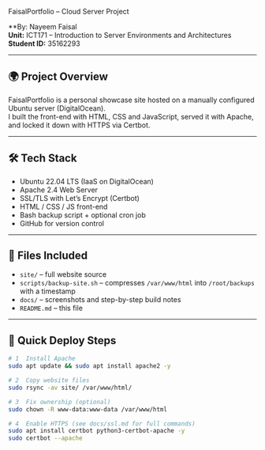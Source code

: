 FaisalPortfolio – Cloud Server Project

**By: Nayeem Faisal  
**Unit:** ICT171 – Introduction to Server Environments and Architectures  
**Student ID:** 35162293  

---

## 🌍 Project Overview
FaisalPortfolio is a personal showcase site hosted on a manually configured Ubuntu server (DigitalOcean).  
I built the front-end with HTML, CSS and JavaScript, served it with Apache, and locked it down with HTTPS via Certbot.

---

## 🛠 Tech Stack
- Ubuntu 22.04 LTS (IaaS on DigitalOcean)  
- Apache 2.4 Web Server  
- SSL/TLS with Let’s Encrypt (Certbot)  
- HTML / CSS / JS front-end  
- Bash backup script + optional cron job  
- GitHub for version control  

---

## 📁 Files Included
- `site/` – full website source  
- `scripts/backup-site.sh` – compresses `/var/www/html` into `/root/backups` with a timestamp  
- `docs/` – screenshots and step-by-step build notes  
- `README.md` – this file  

---

## 🚀 Quick Deploy Steps
```bash
# 1  Install Apache
sudo apt update && sudo apt install apache2 -y

# 2  Copy website files
sudo rsync -av site/ /var/www/html/

# 3  Fix ownership (optional)
sudo chown -R www-data:www-data /var/www/html

# 4  Enable HTTPS (see docs/ssl.md for full commands)
sudo apt install certbot python3-certbot-apache -y
sudo certbot --apache

